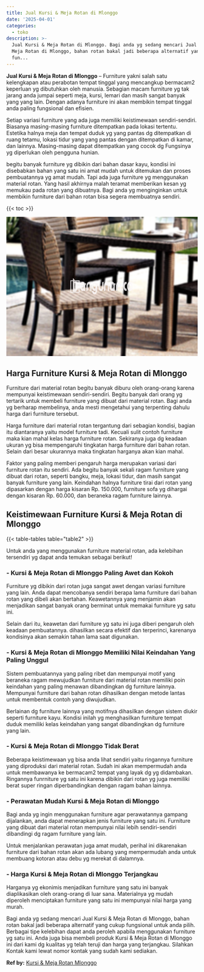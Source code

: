 ```yaml
---
title: Jual Kursi & Meja Rotan di Mlonggo
date: '2025-04-01'
categories:
  - toko
description: >-
  Jual Kursi & Meja Rotan di Mlonggo. Bagi anda yg sedang mencari Jual Kursi &
  Meja Rotan di Mlonggo, bahan rotan bakal jadi beberapa alternatif yang cukup
  fun...
---
```


**Jual Kursi & Meja Rotan di Mlonggo** – Furniture yakni salah satu kelengkapan atau perabotan tempat tinggal yang mencangkup bermacam2 keperluan yg dibutuhkan oleh manusia. Sebagian macam furniture yg tak jarang anda jumpai seperti meja, kursi, lemari dan masih sangat banyak yang yang lain. Dengan adanya furniture ini akan membikin tempat tinggal anda paling fungsional dan efisien.

Setiap variasi furniture yang ada juga memiliki keistimewaan sendiri-sendiri. Biasanya masing-masing furniture ditempatkan pada lokasi tertentu. Estetika halnya meja dan tempat duduk yg yang pantas dg ditempatkan di ruang tetamu, lokasi tidur yang yang pantas dengan ditempatkan di kamar, dan lainnya. Masing-masing dapat ditempatkan yang cocok dg Fungsinya yg diperlukan oleh pengguna hunian.

begitu banyak furniture yg dibikin dari bahan dasar kayu, kondisi ini disebabkan bahan yang satu ini amat mudah untuk ditemukan dan proses pembuatannya yg amat mudah. Tapi ada juga furniture yg menggunakan material rotan. Yang hasil akhirnya malah teramat memberikan kesan yg memukau pada rotan yang dibuatnya. Bagi anda yg menginginkan untuk membikin furniture dari bahan rotan bisa segera membuatnya sendiri.

{{< toc >}}

![Jual Kursi & Meja Rotan di Mlonggo](/images/kursi-meja-rotan-murah12.png)

## Harga Furniture Kursi & Meja Rotan di Mlonggo

Furniture dari material rotan begitu banyak diburu oleh orang-orang karena mempunyai keistimewaan sendiri-sendiri. Begitu banyak dari orang yg tertarik untuk membeli furniture yang dibuat dari material rotan. Bagi anda yg berharap membelinya, anda mesti mengetahui yang terpenting dahulu harga dari furniture tersebut.

Harga furniture dari material rotan tergantung dari sebagian kondisi, bagian itu diantaranya yaitu model furniture tadi. Kecuali sulit contoh furniture maka kian mahal kelas harga furniture rotan. Sekiranya juga dg keadaan ukuran yg bisa mempengaruhi tingkatan harga furniture dari bahan rotan. Selain dari besar ukurannya maka tingkatan harganya akan kian mahal.

Faktor yang paling memberi pengaruh harga merupakan variasi dari furniture rotan itu sendiri. Ada begitu banyak sekali ragam furniture yang dibuat dari rotan, seperti bangku, meja, lokasi tidur, dan masih sangat banyak furniture yang lain. Keindahan halnya furniture tirai dari rotan yang dipasarkan dengan harga kisaran Rp. 150.000, furniture sofa yg dihargai dengan kisaran Rp. 60.000, dan beraneka ragam furniture lainnya.

## Keistimewaan Furniture Kursi & Meja Rotan di Mlonggo

{{< table-tables table="table2" >}}

Untuk anda yang menggunakan furniture material rotan, ada kelebihan tersendiri yg dapat anda temukan sebagai berikut!

### \- Kursi & Meja Rotan di Mlonggo Paling Awet dan Kokoh

Furniture yg dibikin dari rotan juga sangat awet dengan variasi furniture yang lain. Anda dapat mencobanya sendiri berapa lama furniture dari bahan rotan yang dibeli akan bertahan. Keawetannya yang menjamin akan menjadikan sangat banyak orang berminat untuk memakai furniture yg satu ini.

Selain dari itu, keawetan dari furniture yg satu ini juga diberi pengaruh oleh keadaan pembuatannya. dihasilkan secara efektif dan terperinci, karenanya kondisinya akan semakin tahan lama saat digunakan.

### \- Kursi & Meja Rotan di Mlonggo Memiliki Nilai Keindahan Yang Paling Unggul

Sistem pembuatannya yang paling ribet dan mempunyai motif yang beraneka ragam mewujudkan furniture dari material rotan memiliki poin keindahan yang paling menawan dibandingkan dg furniture lainnya. Mempunyai furniture dari bahan rotan dihasilkan dengan metode lantas untuk membentuk contoh yang diwujudkan.

Berlainan dg furniture lainnya yang motifnya dihasilkan dengan sistem diukir seperti furniture kayu. Kondisi inilah yg menghasilkan furniture tempat duduk memiliki kelas keindahan yang sangat dibandingkan dg furniture yang lain.

### \- Kursi & Meja Rotan di Mlonggo Tidak Berat

Beberapa keistimewaan yg bisa anda lihat sendiri yaitu ringannya furniture yang diproduksi dari material rotan. Sudah ini akan mempermudah anda untuk membawanya ke bermacam2 tempat yang layak dg yg didambakan. Ringannya funrniture yg satu ini karena dibikin dari rotan yg juga memiliki berat super ringan diperbandingkan dengan ragam bahan lainnya.

### \- Perawatan Mudah Kursi & Meja Rotan di Mlonggo

Bagi anda yg ingin menggunakan furniture agar perawatannya gampang dijalankan, anda dapat menerapkan jenis furniture yang satu ini. Furniture yang dibuat dari material rotan mempunyai nilai lebih sendiri-sendiri dibandingi dg ragam furniture yang lain.

Untuk menjalankan perawatan juga amat mudah, perihal ini dikarenakan furniture dari bahan rotan akan ada lubang yang mempermudah anda untuk membuang kotoran atau debu yg merekat di dalamnya.

### \- Harga Kursi & Meja Rotan di Mlonggo Terjangkau

Harganya yg ekonimis menjadikan furniture yang satu ini banyak diaplikasikan oleh orang-orang di luar sana. Materialnya yg mudah diperoleh menciptakan furniture yang satu ini mempunyai nilai harga yang murah.

Bagi anda yg sedang mencari Jual Kursi & Meja Rotan di Mlonggo, bahan rotan bakal jadi beberapa alternatif yang cukup fungsional untuk anda pilih. Berbagai tipe kelebihan dapat anda peroleh apabila menggunakan furniture yg satu ini. Anda juga bisa membeli produk Kursi & Meja Rotan di Mlonggo ini dari kami dg kualitas yg telah teruji dan harga yang terjangkau. Silahkan Kontak kami lewat nomor kontak yang sudah kami sediakan.

**Ref by:** [Kursi & Meja Rotan Mlonggo](https://id.wikipedia.org/wiki/Kursi)
